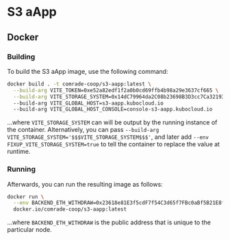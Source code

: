 # S3 aApp


## Docker

### Building

To build the S3 aApp image, use the following command:

```bash
docker build . -t comrade-coop/s3-aapp:latest \
  --build-arg VITE_TOKEN=0xe52a82edf1f2a0b0cd69ffb4b98a29e3637cf665 \
  --build-arg VITE_STORAGE_SYSTEM=0x14dC79964da2C08b23698B3D3cc7Ca32193d9955
  --build-arg VITE_GLOBAL_HOST=s3-aapp.kubocloud.io
  --build-arg VITE_GLOBAL_HOST_CONSOLE=console-s3-aapp.kubocloud.io
```

...where `VITE_STORAGE_SYSTEM` can will be output by the running instance of the container.
Alternatively, you can pass `--build-arg VITE_STORAGE_SYSTEM='$$$VITE_STORAGE_SYSTEM$$$'`, and later add `--env FIXUP_VITE_STORAGE_SYSTEM=true` to tell the container to replace the value at runtime.

### Running

Afterwards, you can run the resulting image as follows:

```bash
docker run \
  --env BACKEND_ETH_WITHDRAW=0x23618e81E3f5cdF7f54C3d65f7FBc0aBf5B21E8f \
  docker.io/comrade-coop/s3-aapp:latest
```

...where `BACKEND_ETH_WITHDRAW` is the public address that is unique to the particular node.
